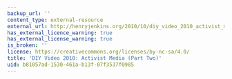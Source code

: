 ```yaml
---
backup_url: ''
content_type: external-resource
external_url: http://henryjenkins.org/2010/10/diy_video_2010_activist_media_1.html
has_external_licence_warning: true
has_external_license_warning: true
is_broken: ''
license: https://creativecommons.org/licenses/by-nc-sa/4.0/
title: 'DIY Video 2010: Activist Media (Part Two)'
uid: b81057ad-1530-461a-b13f-07f3537f0985
---
```

